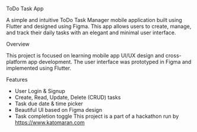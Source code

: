 ToDo Task App

A simple and intuitive ToDo Task Manager mobile application built using Flutter and designed using Figma. This app allows users to create, manage, and track their daily tasks with an elegant and minimal user interface.

Overview

This project is focused on learning mobile app UI/UX design and cross-platform app development. The user interface was prototyped in Figma and implemented using Flutter.

 Features

- User Login & Signup
- Create, Read, Update, Delete (CRUD) tasks
- Task due date & time picker
-  Beautiful UI based on Figma design
-  Task completion toggle
This project is a part of a hackathon run by https://www.katomaran.com
